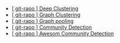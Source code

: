 
* <a href = "https://github.com/zhoushengisnoob/DeepClustering"> [ git-rapo ] Deep Clustering </a>
* <a href = "https://github.com/yueliu1999/Awesome-Deep-Graph-Clustering"> [ git-rapo ] Graph Clustering  </a>
* <a href = "https://github.com/LiuChuang0059/graph-pooling-papers"> [ git-rapo ] Graph pooling </a>
* <a href = "https://github.com/FanzhenLiu/Awesome-Deep-Community-Detection"> [ git-rapo ] Community Detection </a>
* <a href = 'https://github.com/benedekrozemberczki/awesome-community-detection'> [ git-rapo ] Awesom Community Detection </a>

